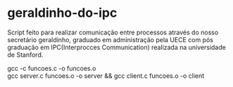 # geraldinho-do-ipc
Script feito para realizar comunicação entre processos através do nosso secretário geraldinho, graduado em administração pela UECE com pós graduação em IPC(Interprocces Communication) realizada na universidade de Stanford.

gcc -c funcoes.c -o funcoes.o   
gcc server.c funcoes.o -o server && gcc client.c funcoes.o -o client
